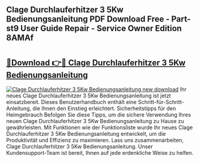 ## Clage Durchlauferhitzer 3 5Kw Bedienungsanleitung PDF Download Free - Part-st9 User Guide Repair - Service Owner Edition 8AMAf

# <h2><a href="http://df2e0k6.blite.top/?on=Clage+Durchlauferhitzer+3+5Kw+Bedienungsanleitung">🔗Download 👉🔴 Clage Durchlauferhitzer 3 5Kw Bedienungsanleitung</a></h2>

[![Clage Durchlauferhitzer 3 5Kw Bedienungsanleitung new download](https://i.imgur.com/lujVjoI.png)](http://df2e0k6.blite.top/?on=Clage+Durchlauferhitzer+3+5Kw+Bedienungsanleitung)
Ihr neues Clage Durchlauferhitzer 3 5Kw Bedienungsanleitung ist jetzt einsatzbereit. Dieses Benutzerhandbuch enthält eine Schritt-für-Schritt-Anleitung, die Ihnen den Einstieg erleichtert. Sicherheitstipps für den Heimgebrauch Befolgen Sie diese Tipps, um die sichere Verwendung Ihres neuen Clage Durchlauferhitzer 3 5Kw Bedienungsanleitung zu Hause zu gewährleisten. Mit Funktionen wie der Funktionsliste wurde Ihr neues Clage Durchlauferhitzer 3 5Kw Bedienungsanleitung entwickelt, um die Produktivität und Effizienz zu maximieren. Lass uns zusammenarbeiten, Clage Durchlauferhitzer 3 5Kw Bedienungsanleitung. Unser Kundensupport-Team ist bereit, Ihnen auf jede erdenkliche Weise zu helfen.
